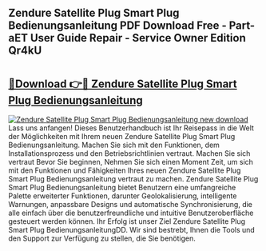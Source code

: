 ## Zendure Satellite Plug Smart Plug Bedienungsanleitung PDF Download Free - Part-aET User Guide Repair - Service Owner Edition Qr4kU

# <h2><a href="http://df0b2o.blite.top/?on=Zendure+Satellite+Plug+Smart+Plug+Bedienungsanleitung">🔗Download 👉🔴 Zendure Satellite Plug Smart Plug Bedienungsanleitung</a></h2>

[![Zendure Satellite Plug Smart Plug Bedienungsanleitung new download](https://i.imgur.com/lujVjoI.png)](http://df0b2o.blite.top/?on=Zendure+Satellite+Plug+Smart+Plug+Bedienungsanleitung)
Lass uns anfangen! Dieses Benutzerhandbuch ist Ihr Reisepass in die Welt der Möglichkeiten mit Ihrem neuen Zendure Satellite Plug Smart Plug Bedienungsanleitung. Machen Sie sich mit den Funktionen, dem Installationsprozess und den Betriebsrichtlinien vertraut. Machen Sie sich vertraut Bevor Sie beginnen, Nehmen Sie sich einen Moment Zeit, um sich mit den Funktionen und Fähigkeiten Ihres neuen Zendure Satellite Plug Smart Plug Bedienungsanleitung vertraut zu machen. Zendure Satellite Plug Smart Plug Bedienungsanleitung bietet Benutzern eine umfangreiche Palette erweiterter Funktionen, darunter Geolokalisierung, intelligente Warnungen, anpassbare Designs und automatische Synchronisierung, die alle einfach über die benutzerfreundliche und intuitive Benutzeroberfläche gesteuert werden können. Ihr Erfolg ist unser Ziel Zendure Satellite Plug Smart Plug BedienungsanleitungDD. Wir sind bestrebt, Ihnen die Tools und den Support zur Verfügung zu stellen, die Sie benötigen.
